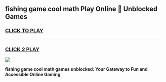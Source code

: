 
## fishing game cool math Play Online 👋 Unblocked Games
<h3>
<a href="https://news.freeplayer.one?title=fishing_game_cool_math&ref=17CMG">CLICK TO PLAY</a></h3>
<hr>

<h3>
<a href="https://news.freeplayer.one?title=fishing_game_cool_math&ref=17CMG">CLICK 2 PLAY</a>
  
</h3>

<a href="https://news.freeplayer.one?title=fishing_game_cool_math&ref=17CMG/"><img src="https://clearcache.store/games.png"></a>


**fishing game cool math games unblocked: Your Gateway to Fun and Accessible Online Gaming**
